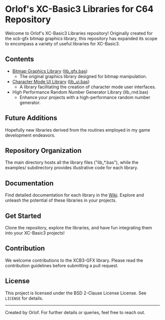 # Orlof's XC-Basic3 Libraries for C64 Repository

Welcome to Orlof's XC-Basic3 Libraries repository! Originally created for the xcb-gfx bitmap graphics library, this repository has expanded its scope to encompass a variety of useful libraries for XC-Basic3.

## Contents
- [Bitmap Graphics Library](https://github.com/orlof/xcb3-gfx/wiki/Bitmap-Graphics-Library) ([lib_gfx.bas](lib_gfx.bas))
  - The original graphics library designed for bitmap manipulation.
- [Character Mode UI Library](https://github.com/orlof/xcb3-gfx/wiki/Character-Mode-UI-Library) ([lib_ui.bas](lib_ui.bas))
  - A library facilitating the creation of character mode user interfaces.
- High Performance Random Number Generator Library (lib_rnd.bas)
  - Enhance your projects with a high-performance random number generator.

## Future Additions
Hopefully new libraries derived from the routines employed in my game development endeavors.

## Repository Organization
The main directory hosts all the library files ("lib_*.bas"), while the examples/ subdirectory provides illustrative code for each library.

## Documentation
Find detailed documentation for each library in the [Wiki](https://github.com/orlof/xcb3-gfx/wiki). Explore and unleash the potential of these libraries in your projects.

## Get Started
Clone the repository, explore the libraries, and have fun integrating them into your XC-Basic3 projects!

## Contribution

We welcome contributions to the XCB3-GFX library. Please read the contribution guidelines before submitting a pull request.

## License

This project is licensed under the BSD 2-Clause License License. See `LICENSE` for details.

---

Created by Orlof. For further details or queries, feel free to reach out.
